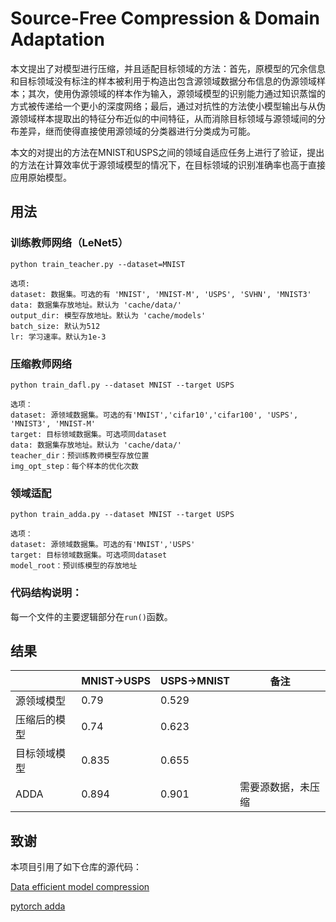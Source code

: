 # Source-Free Compression & Domain Adaptation
本文提出了对模型进行压缩，并且适配目标领域的方法：首先，原模型的冗余信息和目标领域没有标注的样本被利用于构造出包含源领域数据分布信息的伪源领域样本；其次，使用伪源领域的样本作为输入，源领域模型的识别能力通过知识蒸馏的方式被传递给一个更小的深度网络；最后，通过对抗性的方法使小模型输出与从伪源领域样本提取出的特征分布近似的中间特征，从而消除目标领域与源领域间的分布差异，继而使得直接使用源领域的分类器进行分类成为可能。

本文的对提出的方法在MNIST和USPS之间的领域自适应任务上进行了验证，提出的方法在计算效率优于源领域模型的情况下，在目标领域的识别准确率也高于直接应用原始模型。

## 用法

### 训练教师网络（LeNet5）
```
python train_teacher.py --dataset=MNIST

选项:
dataset: 数据集。可选的有 'MNIST', 'MNIST-M', 'USPS', 'SVHN', 'MNIST3'
data: 数据集存放地址。默认为 'cache/data/'
output_dir: 模型存放地址。默认为 'cache/models'
batch_size: 默认为512
lr: 学习速率。默认为1e-3
```

### 压缩教师网络

```
python train_dafl.py --dataset MNIST --target USPS

选项：
dataset: 源领域数据集。可选的有'MNIST','cifar10','cifar100', 'USPS', 'MNIST3', 'MNIST-M'
target: 目标领域数据集。可选项同dataset
data: 数据集存放地址。默认为 'cache/data/'
teacher_dir：预训练教师模型存放位置
img_opt_step：每个样本的优化次数
```

### 领域适配

```
python train_adda.py --dataset MNIST --target USPS

选项：
dataset: 源领域数据集。可选的有'MNIST','USPS'
target: 目标领域数据集。可选项同dataset
model_root：预训练模型的存放地址
```

### 代码结构说明：

每一个文件的主要逻辑部分在`run()`函数。

## 结果



|            | MNIST→USPS | USPS→MNIST | 备注               |
| ---------| ---------- | ---------- | ------------------ |
| 源领域模型 | 0.79       | 0.529      |                    |
| 压缩后的模型 | 0.74       | 0.623      |                    |
| 目标领域模型 | 0.835      | 0.655      |                    |
| ADDA      | 0.894      | 0.901      | 需要源数据，未压缩 |

## 致谢

本项目引用了如下仓库的源代码：

[Data efficient model compression](https://github.com/huawei-noah/Data-Efficient-Model-Compression)

[pytorch adda](https://github.com/corenel/pytorch-adda)